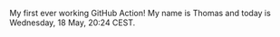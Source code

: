 My first ever working GitHub Action!
My name is Thomas and today is Wednesday, 18 May, 20:24 CEST. 
